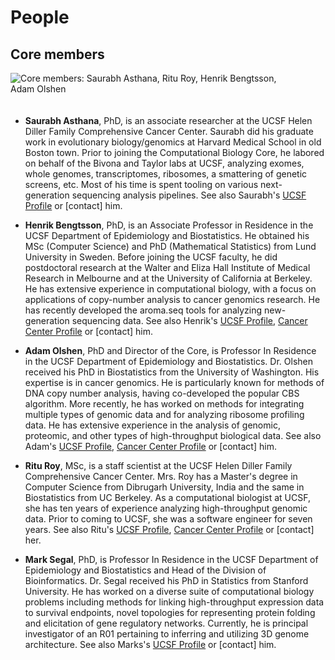 # People

## Core members

<img src="<%=pathTo('assets/images/combio3.gif')%>" 
     class="img-rounded img-responsive"
     style="max-height: 200px; margin-right: 40px; margin-bottom: 20px"
     alt="Core members: Saurabh Asthana, Ritu Roy, Henrik Bengtsson, Adam Olshen">

* **Saurabh Asthana**, PhD, is an associate researcher at the UCSF
  Helen Diller Family Comprehensive Cancer Center. Saurabh did his
  graduate work in evolutionary biology/genomics at Harvard Medical
  School in old Boston town.  Prior to joining the Computational
  Biology Core, he labored on behalf of the Bivona and Taylor labs at
  UCSF, analyzing exomes, whole genomes, transcriptomes, ribosomes, a
  smattering of genetic screens, etc. Most of his time is spent
  tooling on various next-generation sequencing analysis pipelines.
  See also Saurabh's [UCSF Profile](http://profiles.ucsf.edu/saurabh.asthana)
  or [contact] him.

* **Henrik Bengtsson**, PhD, is an Associate Professor in Residence in
  the UCSF Department of Epidemiology and Biostatistics. He obtained
  his MSc (Computer Science) and PhD (Mathematical Statistics) from
  Lund University in Sweden. Before joining the UCSF faculty, he did
  postdoctoral research at the Walter and Eliza Hall Institute of
  Medical Research in Melbourne and at the University of California at
  Berkeley. He has extensive experience in computational biology, with
  a focus on applications of copy-number analysis to cancer genomics
  research.  He has recently developed the aroma.seq tools for
  analyzing new-generation sequencing data.
  See also Henrik's [UCSF Profile](http://profiles.ucsf.edu/henrik.bengtsson),
  [Cancer Center Profile](http://cancer.ucsf.edu/people/profiles/bengtsson_henrik.6773)
  or [contact] him.

* **Adam Olshen**, PhD and Director of the Core, is Professor In
  Residence in the UCSF Department of Epidemiology and
  Biostatistics. Dr. Olshen received his PhD in Biostatistics from the
  University of Washington. His expertise is in cancer genomics. He is
  particularly known for methods of DNA copy number analysis, having
  co-developed the popular CBS algorithm.  More recently, he has
  worked on methods for integrating multiple types of genomic data and
  for analyzing ribosome profiling data. He has extensive experience
  in the analysis of genomic, proteomic, and other types of
  high-throughput biological data.
  See also Adam's [UCSF Profile](http://profiles.ucsf.edu/adam.olshen),
  [Cancer Center Profile](http://cancer.ucsf.edu/people/profiles/olshen_adam.3576)
  or [contact] him.

* **Ritu Roy**, MSc, is a staff scientist at the UCSF Helen Diller
  Family Comprehensive Cancer Center. Mrs. Roy has a Master's degree
  in Computer Science from Dibrugarh University, India and the same in
  Biostatistics from UC Berkeley. As a computational biologist at
  UCSF, she has ten years of experience analyzing high-throughput
  genomic data.  Prior to coming to UCSF, she was a software engineer
  for seven years.
  See also Ritu's [UCSF Profile](http://profiles.ucsf.edu/ritu.roy),
  [Cancer Center Profile](http://cancer.ucsf.edu/people/profiles/roy_ritu.3644)
  or [contact] her.

* **Mark Segal**, PhD, is Professor In Residence in the UCSF
  Department of Epidemiology and Biostatistics and Head of the
  Division of Bioinformatics.  Dr. Segal received his PhD in
  Statistics from Stanford University.  He has worked on a diverse
  suite of computational biology problems including methods for
  linking high-throughput expression data to survival endpoints, novel
  topologies for representing protein folding and elicitation of gene
  regulatory networks.  Currently, he is principal investigator of an
  R01 pertaining to inferring and utilizing 3D genome architecture.
  See also Marks's [UCSF Profile](http://profiles.ucsf.edu/mark.segal)
  or [contact] him.

